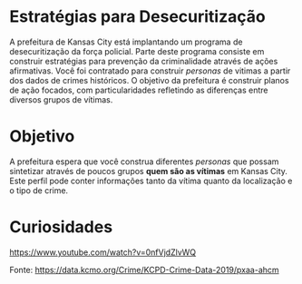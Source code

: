 # Estratégias para Desecuritização

A prefeitura de Kansas City está implantando um programa de desecuritização da força policial. Parte deste programa consiste em construir estratégias para prevenção da criminalidade através de ações afirmativas. Você foi contratado para construir *personas* de vitimas a partir dos dados de crimes históricos. O objetivo da prefeitura é construir planos de ação focados, com particularidades refletindo as diferenças entre diversos grupos de vítimas.

# Objetivo

A prefeitura espera que você construa diferentes *personas* que possam sintetizar através de poucos grupos **quem são as vítimas** em Kansas City. Este perfil pode conter informações tanto da vítima quanto da localização e o tipo de crime.

# Curiosidades
https://www.youtube.com/watch?v=0nfVjdZlvWQ

Fonte:
https://data.kcmo.org/Crime/KCPD-Crime-Data-2019/pxaa-ahcm
